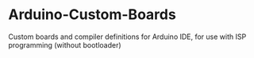 # Arduino-Custom-Boards
Custom boards and compiler definitions for Arduino IDE, for use with ISP programming (without bootloader)
